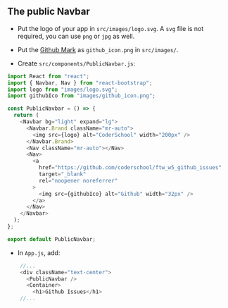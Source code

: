 ## The public Navbar

* Put the logo of your app in `src/images/logo.svg`. A `svg` file is not required, you can use `png` or `jpg` as well. 

* Put the [Github Mark](https://github.com/logos) as `github_icon.png` in `src/images/`.

* Create `src/components/PublicNavbar.js`:

```javascript
import React from "react";
import { Navbar, Nav } from "react-bootstrap";
import logo from "images/logo.svg";
import githubIco from "images/github_icon.png";

const PublicNavbar = () => {
  return (
    <Navbar bg="light" expand="lg">
      <Navbar.Brand className="mr-auto">
        <img src={logo} alt="CoderSchool" width="200px" />
      </Navbar.Brand>
      <Nav className="mr-auto"></Nav>
      <Nav>
        <a
          href="https://github.com/coderschool/ftw_w5_github_issues"
          target="_blank"
          rel="noopener noreferrer"
        >
          <img src={githubIco} alt="Github" width="32px" />
        </a>
      </Nav>
    </Navbar>
  );
};

export default PublicNavbar;
```

* In `App.js`, add:

```javascript
    //...
    <div className="text-center">
      <PublicNavbar />
      <Container>
        <h1>Github Issues</h1>
    //...
```